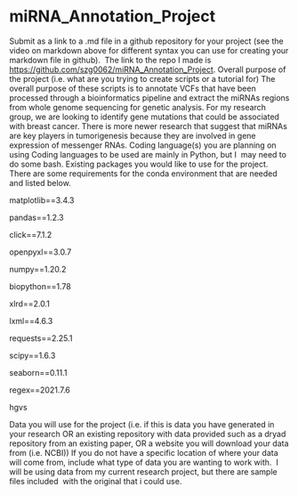# miRNA_Annotation_Project

Submit as a link to a .md file in a github repository for your project (see the video on markdown above for different syntax you can use for creating your markdown file in github). 
The link to the repo I made is https://github.com/szg0062/miRNA_Annotation_Project.
Overall purpose of the project (i.e. what are you trying to create scripts or a tutorial for)
The overall purpose of these scripts is to annotate VCFs that have been processed through a bioinformatics pipeline and extract the miRNAs regions from whole genome sequencing for genetic analysis. For my research group, we are looking to identify gene mutations that could be associated with breast cancer. There is more newer research that suggest that miRNAs are key players in tumorigenesis because they are involved in gene expression of messenger RNAs.
Coding language(s) you are planning on using
Coding languages to be used are mainly in Python, but I  may need to do some bash.
Existing packages you would like to use for the project.
There are some requirements for the conda environment that are needed and listed below.

matplotlib==3.4.3

pandas==1.2.3

click==7.1.2

openpyxl==3.0.7

numpy==1.20.2

biopython==1.78

xlrd==2.0.1

lxml==4.6.3

requests==2.25.1

scipy==1.6.3

seaborn==0.11.1

regex==2021.7.6

hgvs

Data you will use for the project (i.e. if this is data you have generated in your research OR an existing repository with data provided such as a dryad repository from an existing paper, OR a website you will download your data from (i.e. NCBI))
If you do not have a specific location of where your data will come from, include what type of data you are wanting to work with. 
I will be using data from my current research project, but there are sample files included  with the original that i could use. 

